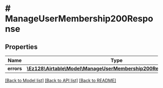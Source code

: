 # # ManageUserMembership200Response

## Properties

Name | Type | Description | Notes
------------ | ------------- | ------------- | -------------
**errors** | [**\Ez128\Airtable\Model\ManageUserMembership200ResponseErrorsInner[]**](ManageUserMembership200ResponseErrorsInner.md) |  |

[[Back to Model list]](../../README.md#models) [[Back to API list]](../../README.md#endpoints) [[Back to README]](../../README.md)
